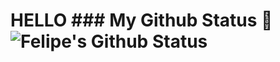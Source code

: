 # HELLO ### My Github Status  🚀<img align="center" src="https://github-readme-stats.vercel.app/api?username=felipe-dna&show_icons=true&theme=monokai" alt="Felipe's Github Status" />